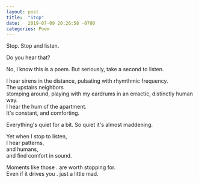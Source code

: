 ```yaml
---
layout: post
title:  "Stop"
date:   2019-07-09 20:26:58 -0700
categories: Poem
---
```

Stop. Stop and listen.
 
Do you hear that?

No, I know this is a poem. But seriously, take a second to listen.

I hear sirens in the distance, pulsating with rhymthmic frequency.  
The upstairs neighbors  
stomping around, playing with my eardrums in an erractic, distinctly human way.  
I hear the hum of the apartment.  
It's constant, and comforting.  

Everything's quiet for a bit. So quiet it's almost maddening.

Yet when I stop to listen,  
I hear patterns,  
and humans,  
and find comfort in sound.  

Moments like those . 
are worth stopping for.  
Even if it drives you . 
just a little mad.  

